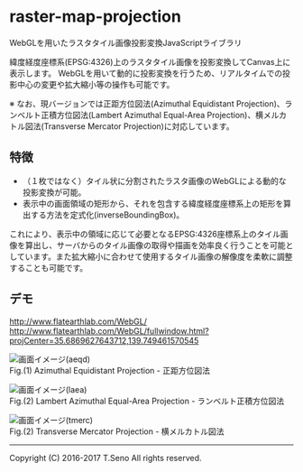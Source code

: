 raster-map-projection
==============
WebGLを用いたラスタタイル画像投影変換JavaScriptライブラリ

緯度経度座標系(EPSG:4326)上のラスタタイル画像を投影変換してCanvas上に表示します。
WebGLを用いて動的に投影変換を行うため、リアルタイムでの投影中心の変更や拡大縮小等の操作も可能です。

※ なお、現バージョンでは正距方位図法(Azimuthal Equidistant Projection)、ランベルト正積方位図法(Lambert Azimuthal Equal-Area Projection)、横メルカトル図法(Transverse Mercator Projection)に対応しています。

特徴
-----
* （１枚ではなく）タイル状に分割されたラスタ画像のWebGLによる動的な投影変換が可能。
* 表示中の画面領域の矩形から、それを包含する緯度経度座標系上の矩形を算出する方法を定式化(inverseBoundingBox)。

これにより、表示中の領域に応じて必要となるEPSG:4326座標系上のタイル画像を算出し、サーバからのタイル画像の取得や描画を効率良く行うことを可能としています。また拡大縮小に合わせて使用するタイル画像の解像度を柔軟に調整することも可能です。

デモ
-----
http://www.flatearthlab.com/WebGL/
http://www.flatearthlab.com/WebGL/fullwindow.html?projCenter=35.6869627643712,139.749461570545

![画面イメージ(aeqd)](docs/sample-aeqd-tokyo.png)  
Fig.(1) Azimuthal Equidistant Projection - 正距方位図法

![画面イメージ(laea)](docs/sample-laea-tokyo.png)  
Fig.(2) Lambert Azimuthal Equal-Area Projection - ランベルト正積方位図法

![画面イメージ(tmerc)](docs/sample-tmerc-tokyo.png)  
Fig.(2) Transverse Mercator Projection - 横メルカトル図法

----
Copyright (C) 2016-2017 T.Seno All rights reserved.
